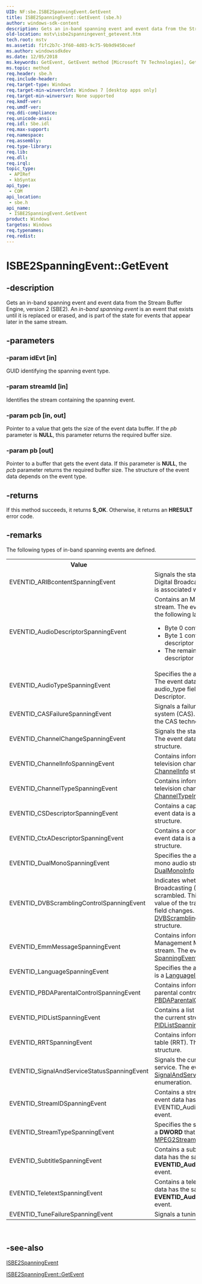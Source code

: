 ```yaml
---
UID: NF:sbe.ISBE2SpanningEvent.GetEvent
title: ISBE2SpanningEvent::GetEvent (sbe.h)
author: windows-sdk-content
description: Gets an in-band spanning event and event data from the Stream Buffer Engine, version 2 (SBE2). An in-band spanning event is an event that exists until it is replaced or erased, and is part of the state for events that appear later in the same stream.
old-location: mstv\isbe2spanningevent_getevent.htm
tech.root: mstv
ms.assetid: f1fc2b7c-3f60-4d03-9c75-9b9d9450ceef
ms.author: windowssdkdev
ms.date: 12/05/2018
ms.keywords: GetEvent, GetEvent method [Microsoft TV Technologies], GetEvent method [Microsoft TV Technologies],ISBE2SpanningEvent interface, ISBE2SpanningEvent interface [Microsoft TV Technologies],GetEvent method, ISBE2SpanningEvent.GetEvent, ISBE2SpanningEvent::GetEvent, mstv.isbe2spanningevent_getevent, sbe/ISBE2SpanningEvent::GetEvent
ms.topic: method
req.header: sbe.h
req.include-header: 
req.target-type: Windows
req.target-min-winverclnt: Windows 7 [desktop apps only]
req.target-min-winversvr: None supported
req.kmdf-ver: 
req.umdf-ver: 
req.ddi-compliance: 
req.unicode-ansi: 
req.idl: Sbe.idl
req.max-support: 
req.namespace: 
req.assembly: 
req.type-library: 
req.lib: 
req.dll: 
req.irql: 
topic_type:
 - APIRef
 - kbSyntax
api_type:
 - COM
api_location:
 - sbe.h
api_name:
 - ISBE2SpanningEvent.GetEvent
product: Windows
targetos: Windows
req.typenames: 
req.redist: 
---
```


# ISBE2SpanningEvent::GetEvent


## -description


Gets an in-band spanning event and  event data from the Stream Buffer Engine, version 2 (SBE2). An <i>in-band spanning event</i> is an event that exists until it is replaced or erased, and is part of the state for events that appear later in the same stream.


## -parameters




### -param idEvt [in]

GUID identifying the spanning event type.


### -param streamId [in]

Identifies the stream containing the spanning event.


### -param pcb [in, out]

Pointer to a value that gets the size of the event data buffer. If the <i>pb</i> parameter is <b>NULL</b>, this parameter returns the required buffer size.


### -param pb [out]

Pointer to a buffer that gets the event data. If this parameter is <b>NULL</b>, the <i>pcb</i> parameter returns the required buffer size. The structure of the event data depends on the event type.


## -returns



If this method succeeds, it returns <b xmlns:loc="http://microsoft.com/wdcml/l10n">S_OK</b>. Otherwise, it returns an <b xmlns:loc="http://microsoft.com/wdcml/l10n">HRESULT</b> error code.




## -remarks



The following types of in-band spanning events are defined.


<table>
<tr>
<th>Value</th>
<th>Description</th>
</tr>
<tr>
<td>EVENTID_ARIBcontentSpanningEvent</td>
<td>Signals the start of Integrated Services Digital Broadcasting (ISDB) content. No data is associated with this event.</td>
</tr>
<tr>
<td>EVENTID_AudioDescriptorSpanningEvent</td>
<td>Contains an MPEG-2 descriptor for an audio stream. The event data is a byte array with the following layout:<ul>
<li>Byte 0 contains the descriptor tag.</li>
<li>Byte 1 contains the length of the descriptor body.</li>
<li>The remaining bytes contain the descriptor body.</li>
</ul>
</td>
</tr>
<tr>
<td>EVENTID_AudioTypeSpanningEvent</td>
<td>Specifies the audio type of the data stream. The event data is a <b>char</b> that contains the audio_type field from the ISO 639 Language Descriptor.</td>
</tr>
<tr>
<td>EVENTID_CASFailureSpanningEvent</td>
<td>Signals a failure in the condition access system (CAS). The event data depends on the CAS technology in use. </td>
</tr>
<tr>
<td>EVENTID_ChannelChangeSpanningEvent</td>
<td>Signals the start or end of a channel change. The event data is a <a href="https://msdn.microsoft.com/61130e8e-7000-4f5a-b4c1-7ae22cfad473">ChannelChangeInfo</a> structure.</td>
</tr>
<tr>
<td>EVENTID_ChannelInfoSpanningEvent</td>
<td>Contains information about the cable television channel. The event data is a <a href="https://msdn.microsoft.com/4d4c8e5b-5b9f-4cff-98c7-6d3645e677e1">ChannelInfo</a> structure.</td>
</tr>
<tr>
<td>EVENTID_ChannelTypeSpanningEvent</td>
<td>Contains information about the cable television channel type. The event data is a <a href="https://msdn.microsoft.com/4d4c8e5b-5b9f-4cff-98c7-6d3645e677e1">ChannelTypeInfo</a> structure.</td>
</tr>
<tr>
<td>EVENTID_CSDescriptorSpanningEvent</td>
<td>Contains a caption service descriptor. The event data is a <a href="https://msdn.microsoft.com/d394b0c9-a61a-44e8-972d-0c12fd446e59">SpanningEventDescriptor</a> structure.</td>
</tr>
<tr>
<td>EVENTID_CtxADescriptorSpanningEvent</td>
<td>Contains a content advisory descriptor. The event data is a <a href="https://msdn.microsoft.com/d394b0c9-a61a-44e8-972d-0c12fd446e59">SpanningEventDescriptor</a> structure.</td>
</tr>
<tr>
<td>EVENTID_DualMonoSpanningEvent</td>
<td>Specifies the audio languages for a dual-mono audio stream. The event data is a <a href="https://msdn.microsoft.com/dd3b702b-1017-4963-91ba-516a3bbb3b60">DualMonoInfo</a> structure.</td>
</tr>
<tr>
<td>EVENTID_DVBScramblingControlSpanningEvent</td>
<td>Indicates whether a Digital Video Broadcasting (DVB) program stream is scrambled. This event is signaled when the value of the transport_scrambling_control field changes. The event data is a <a href="https://msdn.microsoft.com/e54e8ab2-fc90-4540-aed1-c6dedc2f5d88">DVBScramblingControlSpanningEvent</a> structure.</td>
</tr>
<tr>
<td>EVENTID_EmmMessageSpanningEvent</td>
<td>Contains information about an Entitlement Management Message (EMM) in a DVB data stream. The event data is a <a href="https://msdn.microsoft.com/e362a3b5-db4a-4a58-adf9-d799f83c9f36">SpanningEventEmmMessage</a> structure.</td>
</tr>
<tr>
<td>EVENTID_LanguageSpanningEvent</td>
<td>Specifies the audio language. The event data is a <a href="https://msdn.microsoft.com/25c936a7-b4d6-4af9-a8cc-7af5aed5b23e">LanguageInfo</a> structure.</td>
</tr>
<tr>
<td>EVENTID_PBDAParentalControlSpanningEvent</td>
<td>Contains information about the current parental control policy. The event data is a <a href="https://msdn.microsoft.com/4086651b-45b3-4896-9ae2-6db7e121eb5e">PBDAParentalControl</a> structure.</td>
</tr>
<tr>
<td>EVENTID_PIDListSpanningEvent</td>
<td>Contains a list of packet identifiers (PIDs) for the current stream. The event data is a <a href="https://msdn.microsoft.com/7c2a8e24-0919-4fe6-9a31-a1d4b1d119ed">PIDListSpanningEvent</a> structure.</td>
</tr>
<tr>
<td>EVENTID_RRTSpanningEvent</td>
<td>Contains information about a rating region table (RRT). The data is a <a href="https://msdn.microsoft.com/6ee07b84-ae97-413f-a3b4-0078ad740194">SECTION</a> structure.</td>
</tr>
<tr>
<td>EVENTID_SignalAndServiceStatusSpanningEvent</td>
<td>Signals the current state of the television service. The event data is a member of the <a href="https://msdn.microsoft.com/88da8346-661c-4638-809d-4ef01f191cbe">SignalAndServiceStatusSpanningEvent_State</a> enumeration.</td>
</tr>
<tr>
<td>EVENTID_StreamIDSpanningEvent</td>
<td>Contains a stream identifier descriptor.  The event data has the same format as the EVENTID_AudioDescriptorSpanningEvent event.</td>
</tr>
<tr>
<td>EVENTID_StreamTypeSpanningEvent</td>
<td>Specifies the stream type. The event data is a <b>DWORD</b> that contains a value from the <a href="https://msdn.microsoft.com/10df5a9e-965c-4118-8ece-2d8ee353cd10">MPEG2StreamType</a> enumeration.</td>
</tr>
<tr>
<td>EVENTID_SubtitleSpanningEvent</td>
<td>Contains a subtitling descriptor. The event data has the same format as the <b>EVENTID_AudioDescriptorSpanningEvent</b> event.</td>
</tr>
<tr>
<td>EVENTID_TeletextSpanningEvent</td>
<td>Contains a teletext descriptor. The event data has the same format as the <b>EVENTID_AudioDescriptorSpanningEvent</b> event.</td>
</tr>
<tr>
<td>EVENTID_TuneFailureSpanningEvent</td>
<td>Signals a tuning failure.</td>
</tr>
</table>
 




## -see-also




<a href="https://msdn.microsoft.com/155a2e61-3b53-4225-b298-ee51e2afca96">ISBE2SpanningEvent</a>



<a href="https://msdn.microsoft.com/f1fc2b7c-3f60-4d03-9c75-9b9d9450ceef">ISBE2SpanningEvent::GetEvent</a>
 

 

